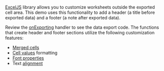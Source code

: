 <a href="https://github.com/exceljs/exceljs" target="_blank">ExcelJS</a> library allows you to customize worksheets outside the exported cell area. This demo uses this functionality to add a header (a title before exported data) and a footer (a note after exported data).

Review the [onExporting](/Documentation/ApiReference/UI_Components/dxDataGrid/Configuration/#onExporting) handler to see the data export code. The functions that create header and footer sections utilize the following customization features:

- <a href="https://github.com/exceljs/exceljs#merged-cells" target="_blank">Merged cells</a>
- <a href="https://github.com/exceljs/exceljs#value-types" target="_blank">Cell values</a> formatting
- <a href="https://github.com/exceljs/exceljs#fonts" target="_blank">Font properties</a>
- Text <a href="https://github.com/exceljs/exceljs#alignment" target="_blank">alignment</a>
<!--split-->